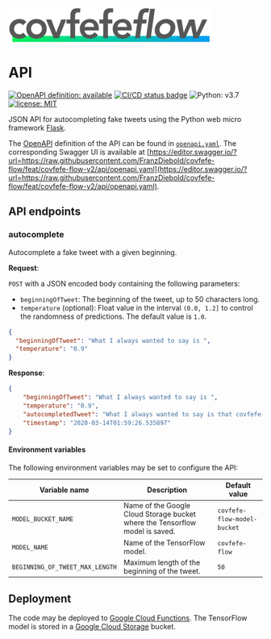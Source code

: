 <img src="../design/logo/covfefe-flow-logo.png" alt="covfefe-flow logo" style="max-width:100%;" width="400px" height="70px">

# API

[![OpenAPI definition: available](https://img.shields.io/badge/OpenAPI%20definition-available-orange)](https://editor.swagger.io/?url=https://raw.githubusercontent.com/FranzDiebold/covfefe-flow/feat/covfefe-flow-v2/api/openapi.yaml)
[![CI/CD status badge](https://github.com/FranzDiebold/covfefe-flow/workflows/CI/CD/badge.svg)](https://github.com/FranzDiebold/covfefe-flow/actions?query=workflow%3ACI%2FCD)
![Python: v3.7](https://img.shields.io/badge/Python-v3.7-%234584b6.svg)
[![license: MIT](https://img.shields.io/badge/license-MIT-brightgreen.svg)](../LICENSE)

JSON API for autocompleting fake tweets using the Python web micro framework [Flask](https://github.com/pallets/flask/).

The [OpenAPI](https://www.openapis.org/) definition of the API can be found in [`openapi.yaml`](openapi.yaml). The corresponding Swagger UI is available at [https://editor.swagger.io/?url=https://raw.githubusercontent.com/FranzDiebold/covfefe-flow/feat/covfefe-flow-v2/api/openapi.yaml](https://editor.swagger.io/?url=https://raw.githubusercontent.com/FranzDiebold/covfefe-flow/feat/covfefe-flow-v2/api/openapi.yaml).

## API endpoints

### autocomplete

Autocomplete a fake tweet with a given beginning.

**Request**:

`POST` with a JSON encoded body containing the following parameters:

- `beginningOfTweet`: The beginning of the tweet, up to 50 characters long.
- `temperature` (optional): Float value in the interval `(0.0, 1.2]` to control the randomness of predictions. The default value is `1.0`.

```json
{
  "beginningOfTweet": "What I always wanted to say is ",
  "temperature": "0.9"
}
```

**Response**:

```json
{
    "beginningOfTweet": "What I always wanted to say is ",
    "temperature": "0.9",
    "autocompletedTweet": "What I always wanted to say is that covfefe-flow is a pretty nice project. 🍦",
    "timestamp": "2020-03-14T01:59:26.535897"
}
```

#### Environment variables

The following environment variables may be set to configure the API:

| Variable name                   | Description                                                                  | Default value               |
|---------------------------------|------------------------------------------------------------------------------|-----------------------------|
| `MODEL_BUCKET_NAME`             | Name of the Google Cloud Storage bucket where the Tensorflow model is saved. | `covfefe-flow-model-bucket` |
| `MODEL_NAME`                    | Name of the TensorFlow model.                                                | `covfefe-flow`              |
| `BEGINNING_OF_TWEET_MAX_LENGTH` | Maximum length of the beginning of the tweet.                                | `50`                        |

## Deployment

The code may be deployed to [Google Cloud Functions](https://cloud.google.com/functions).
The TensorFlow model is stored in a [Google Cloud Storage](https://cloud.google.com/) bucket.
